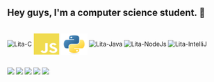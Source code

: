 ## Hey guys, I'm a computer science student. 👋

<!--Stats
<div align="center">
  <a href="https://github.com/euLita">
  <img height="180em" src="https://github-readme-stats.vercel.app/api?username=euLita&show_icons=true&theme=dark&include_all_commits=true&count_private=true"/>
  <img height="180em" src="https://github-readme-stats.vercel.app/api/top-langs/?username=euLita&layout=compact&langs_count=7&theme=dark"/>
</div>
-->
 
  <!--most used programming languages-->
<div style="display: inline_block"><br>
  <img align="center" alt="Lita-C" height="50" width="60" src="https://cdn.jsdelivr.net/gh/devicons/devicon/icons/c/c-line.svg" />
  <img align="center" alt="Lita-Js" height="50" width="60" src="https://raw.githubusercontent.com/devicons/devicon/master/icons/javascript/javascript-plain.svg">
  <img align="center" alt="Lita-Python" height="50" width="60" src="https://raw.githubusercontent.com/devicons/devicon/master/icons/python/python-original.svg">
  <img align="center" alt="Lita-Java" height="60" width="70" src="https://cdn.jsdelivr.net/gh/devicons/devicon/icons/java/java-original-wordmark.svg" />
          
  <img align="center" alt="Lita-NodeJs" height="70" width="80" src="https://cdn.jsdelivr.net/gh/devicons/devicon/icons/nodejs/nodejs-original-wordmark.svg">
  <img align="center" alt="Lita-IntelliJ" height="70" width="80" src="https://cdn.jsdelivr.net/gh/devicons/devicon/icons/intellij/intellij-original-wordmark.svg" />
          
</div>

 ##

 <!--social networks-->
<div> 
  <a href="https://www.linkedin.com/in/tal1tasantos" target="_blank"><img src="https://img.shields.io/badge/-LinkedIn-%230077B5?style=for-the-badge&logo=linkedin&logoColor=white" target="_blank"></a>
  <a href ="https://www.hackerrank.com/litas_educ"><img src="https://img.shields.io/badge/-Hackerrank-2EC866?style=for-the-badge&logo=HackerRank&logoColor=white" target="_blank" target="_blank"></a>
  <a href="https://gitlab.com/l1ta" target="_blank"><img src="https://img.shields.io/badge/GitLab-330F63?style=for-the-badge&logo=gitlab&logoColor=white"></a>
  <a href="https://www.udemy.com/user/talita-santos-da-silva-4/" target="_blank"><img src="https://img.shields.io/badge/Udemy-EC5252?style=for-the-badge&logo=Udemy&logoColor=white" target="_blank"></a>
  <a href="https://twitter.com/ssl1ta" target="_blank"><img src="https://img.shields.io/badge/Twitter-1DA1F2?style=for-the-badge&logo=twitter&logoColor=white"></a>
  
  <!--![Snake animation](https://github.com/euLita/euLita/blob/output/github-contribution-grid-snake.svg)-->
 
</div>
  
  
<!--
**euLita/euLita** is a ✨ _special_ ✨ repository because its `README.md` (this file) appears on your GitHub profile.

Here are some ideas to get you started:

- 🔭 I’m currently working on ...
- 🌱 I’m currently learning ...
- 👯 I’m looking to collaborate on ...
- 🤔 I’m looking for help with ...
- 💬 Ask me about ...
- 📫 How to reach me: ...
- 😄 Pronouns: ...
- ⚡ Fun fact: ...
-->
